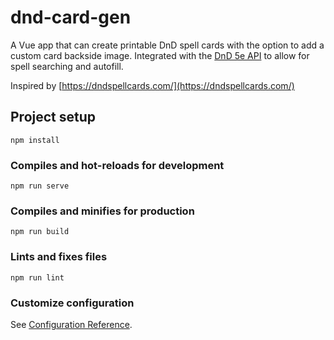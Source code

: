 # dnd-card-gen

A Vue app that can create printable DnD spell cards with the option to add a custom card backside image. Integrated with the [DnD 5e API](https://www.dnd5eapi.co/) to allow for spell searching and autofill.

Inspired by [https://dndspellcards.com/](https://dndspellcards.com/)

## Project setup
```
npm install
```

### Compiles and hot-reloads for development
```
npm run serve
```

### Compiles and minifies for production
```
npm run build
```

### Lints and fixes files
```
npm run lint
```

### Customize configuration
See [Configuration Reference](https://cli.vuejs.org/config/).
